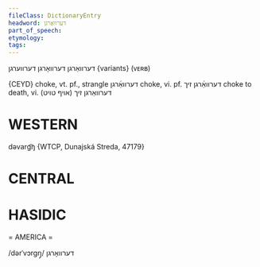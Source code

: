 ```yaml
---
fileClass: DictionaryEntry
headword: דערוואַרגן
part_of_speech: 
etymology: 
tags: 
---
```

דערוואַרגן
דערוואָרגן
דערווערגן {variants}
(ᴠᴇʀʙ)

{CEYD}
choke, vt. pf., strangle  דערוואַ֜רגן
choke, vi. pf. דערוואַ֜רגן זיך
choke to death, vi. דערוואַרגן זיך (אױף טױט)

WESTERN
========

dəvarg͡ŋ {WTCP, Dunajská Streda, 47179}

CENTRAL
========

HASIDIC
=======
= AMERICA = 

/dərˈvɔrgŋ̩/ דערוואָרגן